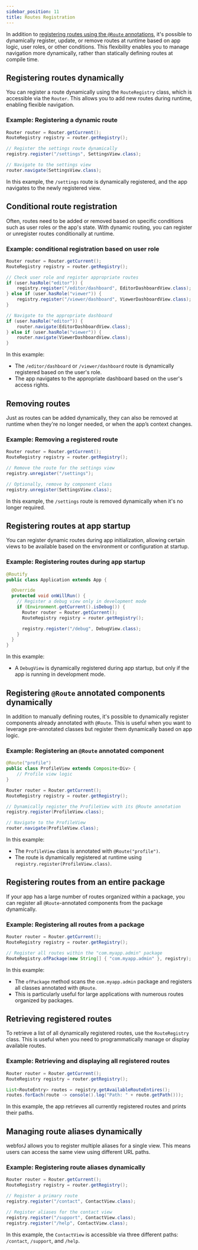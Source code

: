 ```yaml
---
sidebar_position: 11
title: Routes Registration
---
```


In addition to [registering routes using the `@Route` annotations](./defining-routes), it's possible to dynamically register, update, or remove routes at runtime based on app logic, user roles, or other conditions. This flexibility enables you to manage navigation more dynamically, rather than statically defining routes at compile time.


## Registering routes dynamically

You can register a route dynamically using the `RouteRegistry` class, which is accessible via the `Router`. This allows you to add new routes during runtime, enabling flexible navigation.

### Example: Registering a dynamic route

```java
Router router = Router.getCurrent();
RouteRegistry registry = router.getRegistry();

// Register the settings route dynamically
registry.register("/settings", SettingsView.class);

// Navigate to the settings view
router.navigate(SettingsView.class);
```

In this example, the `/settings` route is dynamically registered, and the app navigates to the newly registered view.

## Conditional route registration

Often, routes need to be added or removed based on specific conditions such as user roles or the app's state. With dynamic routing, you can register or unregister routes conditionally at runtime.

### Example: conditional registration based on user role

```java
Router router = Router.getCurrent();
RouteRegistry registry = router.getRegistry();

// Check user role and register appropriate routes
if (user.hasRole("editor")) {
    registry.register("/editor/dashboard", EditorDashboardView.class);
} else if (user.hasRole("viewer")) {
    registry.register("/viewer/dashboard", ViewerDashboardView.class);
}

// Navigate to the appropriate dashboard
if (user.hasRole("editor")) {
    router.navigate(EditorDashboardView.class);
} else if (user.hasRole("viewer")) {
    router.navigate(ViewerDashboardView.class);
}
```

In this example:
- The `/editor/dashboard` or `/viewer/dashboard` route is dynamically registered based on the user's role.
- The app navigates to the appropriate dashboard based on the user's access rights.

## Removing routes

Just as routes can be added dynamically, they can also be removed at runtime when they're no longer needed, or when the app’s context changes.

### Example: Removing a registered route

```java
Router router = Router.getCurrent();
RouteRegistry registry = router.getRegistry();

// Remove the route for the settings view
registry.unregister("/settings");

// Optionally, remove by component class
registry.unregister(SettingsView.class);
```

In this example, the `/settings` route is removed dynamically when it's no longer required.

## Registering routes at app startup

You can register dynamic routes during app initialization, allowing certain views to be available based on the environment or configuration at startup.

### Example: Registering routes during app startup

```java
@Routify
public class Application extends App {

  @Override
  protected void onWillRun() {
    // Register a debug view only in development mode
    if (Environment.getCurrent().isDebug()) {
      Router router = Router.getCurrent();
      RouteRegistry registry = router.getRegistry();

      registry.register("/debug", DebugView.class);
    }
  }
}
```

In this example:
- A `DebugView` is dynamically registered during app startup, but only if the app is running in development mode.

## Registering `@Route` annotated components dynamically

In addition to manually defining routes, it's possible to dynamically register components already annotated with `@Route`. This is useful when you want to leverage pre-annotated classes but register them dynamically based on app logic.

### Example: Registering an `@Route` annotated component

```java
@Route("profile")
public class ProfileView extends Composite<Div> {
    // Profile view logic
}

Router router = Router.getCurrent();
RouteRegistry registry = router.getRegistry();

// Dynamically register the ProfileView with its @Route annotation
registry.register(ProfileView.class);

// Navigate to the ProfileView
router.navigate(ProfileView.class);
```

In this example:
- The `ProfileView` class is annotated with `@Route("profile")`.
- The route is dynamically registered at runtime using `registry.register(ProfileView.class)`.

## Registering routes from an entire package

If your app has a large number of routes organized within a package, you can register all `@Route`-annotated components from the package dynamically.

### Example: Registering all routes from a package

```java
Router router = Router.getCurrent();
RouteRegistry registry = router.getRegistry();

// Register all routes within the "com.myapp.admin" package
RouteRegistry.ofPackage(new String[] { "com.myapp.admin" }, registry);
```

In this example:
- The `ofPackage` method scans the `com.myapp.admin` package and registers all classes annotated with `@Route`.
- This is particularly useful for large applications with numerous routes organized by packages.

## Retrieving registered routes

To retrieve a list of all dynamically registered routes, use the `RouteRegistry` class. This is useful when you need to programmatically manage or display available routes.

### Example: Retrieving and displaying all registered routes

```java
Router router = Router.getCurrent();
RouteRegistry registry = router.getRegistry();

List<RouteEntry> routes = registry.getAvailableRouteEntires();
routes.forEach(route -> console().log("Path: " + route.getPath()));
```

In this example, the app retrieves all currently registered routes and prints their paths.

## Managing route aliases dynamically

webforJ allows you to register multiple aliases for a single view. This means users can access the same view using different URL paths.

### Example: Registering route aliases dynamically

```java
Router router = Router.getCurrent();
RouteRegistry registry = router.getRegistry();

// Register a primary route
registry.register("/contact", ContactView.class);

// Register aliases for the contact view
registry.register("/support", ContactView.class);
registry.register("/help", ContactView.class);
```

In this example, the `ContactView` is accessible via three different paths: `/contact`, `/support`, and `/help`.

<GiscusComments />